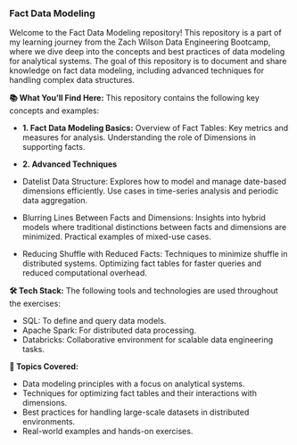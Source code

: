 ### Fact Data Modeling 
Welcome to the Fact Data Modeling repository! This repository is a part of my learning journey from the Zach Wilson Data Engineering Bootcamp, where we dive deep into the concepts and best practices of data modeling for analytical systems. The goal of this repository is to document and share knowledge on fact data modeling, including advanced techniques for handling complex data structures.

**📚 What You’ll Find Here:**
This repository contains the following key concepts and examples:

- **1. Fact Data Modeling Basics:**
Overview of Fact Tables: Key metrics and measures for analysis.
Understanding the role of Dimensions in supporting facts.

- **2. Advanced Techniques**
- Datelist Data Structure:
Explores how to model and manage date-based dimensions efficiently.
Use cases in time-series analysis and periodic data aggregation.
- Blurring Lines Between Facts and Dimensions:
Insights into hybrid models where traditional distinctions between facts and dimensions are minimized.
Practical examples of mixed-use cases.
- Reducing Shuffle with Reduced Facts:
Techniques to minimize shuffle in distributed systems.
Optimizing fact tables for faster queries and reduced computational overhead.


**🛠️ Tech Stack:**
The following tools and technologies are used throughout the exercises:

- SQL: To define and query data models.
- Apache Spark: For distributed data processing.
- Databricks: Collaborative environment for scalable data engineering tasks.


**🚀 Topics Covered:**
- Data modeling principles with a focus on analytical systems.
- Techniques for optimizing fact tables and their interactions with dimensions.
- Best practices for handling large-scale datasets in distributed environments.
- Real-world examples and hands-on exercises.
